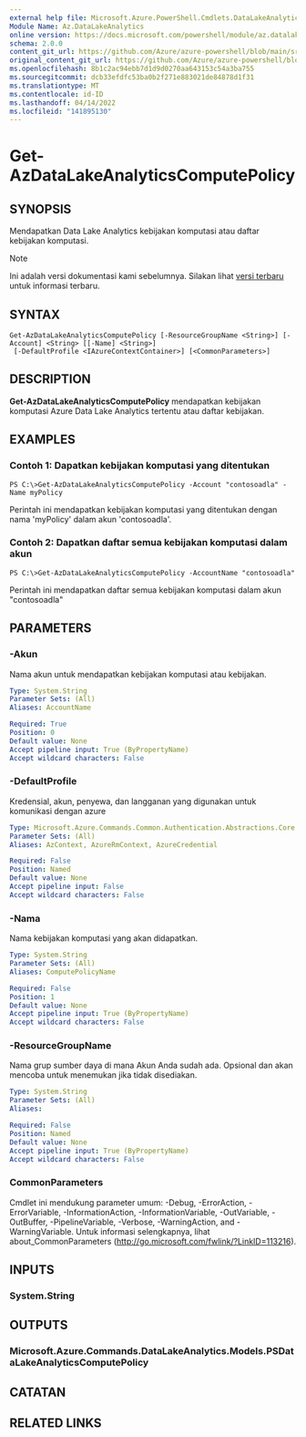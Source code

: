 ```yaml
---
external help file: Microsoft.Azure.PowerShell.Cmdlets.DataLakeAnalytics.dll-Help.xml
Module Name: Az.DataLakeAnalytics
online version: https://docs.microsoft.com/powershell/module/az.datalakeanalytics/get-azdatalakeanalyticscomputepolicy
schema: 2.0.0
content_git_url: https://github.com/Azure/azure-powershell/blob/main/src/DataLakeAnalytics/DataLakeAnalytics/help/Get-AzDataLakeAnalyticsComputePolicy.md
original_content_git_url: https://github.com/Azure/azure-powershell/blob/main/src/DataLakeAnalytics/DataLakeAnalytics/help/Get-AzDataLakeAnalyticsComputePolicy.md
ms.openlocfilehash: 8b1c2ac94ebb7d1d9d0270aa643153c54a3ba755
ms.sourcegitcommit: dcb33efdfc53ba0b2f271e883021de84878d1f31
ms.translationtype: MT
ms.contentlocale: id-ID
ms.lasthandoff: 04/14/2022
ms.locfileid: "141895130"
---
```

# Get-AzDataLakeAnalyticsComputePolicy

## SYNOPSIS
Mendapatkan Data Lake Analytics kebijakan komputasi atau daftar kebijakan komputasi.

> [!NOTE]
>Ini adalah versi dokumentasi kami sebelumnya. Silakan lihat [versi terbaru](/powershell/module/az.datalakeanalytics/get-azdatalakeanalyticscomputepolicy) untuk informasi terbaru.

## SYNTAX

```
Get-AzDataLakeAnalyticsComputePolicy [-ResourceGroupName <String>] [-Account] <String> [[-Name] <String>]
 [-DefaultProfile <IAzureContextContainer>] [<CommonParameters>]
```

## DESCRIPTION
**Get-AzDataLakeAnalyticsComputePolicy** mendapatkan kebijakan komputasi Azure Data Lake Analytics tertentu atau daftar kebijakan.

## EXAMPLES

### Contoh 1: Dapatkan kebijakan komputasi yang ditentukan
```
PS C:\>Get-AzDataLakeAnalyticsComputePolicy -Account "contosoadla" -Name myPolicy
```

Perintah ini mendapatkan kebijakan komputasi yang ditentukan dengan nama 'myPolicy' dalam akun 'contosoadla'.

### Contoh 2: Dapatkan daftar semua kebijakan komputasi dalam akun
```
PS C:\>Get-AzDataLakeAnalyticsComputePolicy -AccountName "contosoadla"
```

Perintah ini mendapatkan daftar semua kebijakan komputasi dalam akun "contosoadla"

## PARAMETERS

### -Akun
Nama akun untuk mendapatkan kebijakan komputasi atau kebijakan.

```yaml
Type: System.String
Parameter Sets: (All)
Aliases: AccountName

Required: True
Position: 0
Default value: None
Accept pipeline input: True (ByPropertyName)
Accept wildcard characters: False
```

### -DefaultProfile
Kredensial, akun, penyewa, dan langganan yang digunakan untuk komunikasi dengan azure

```yaml
Type: Microsoft.Azure.Commands.Common.Authentication.Abstractions.Core.IAzureContextContainer
Parameter Sets: (All)
Aliases: AzContext, AzureRmContext, AzureCredential

Required: False
Position: Named
Default value: None
Accept pipeline input: False
Accept wildcard characters: False
```

### -Nama
Nama kebijakan komputasi yang akan didapatkan.

```yaml
Type: System.String
Parameter Sets: (All)
Aliases: ComputePolicyName

Required: False
Position: 1
Default value: None
Accept pipeline input: True (ByPropertyName)
Accept wildcard characters: False
```

### -ResourceGroupName
Nama grup sumber daya di mana Akun Anda sudah ada.
Opsional dan akan mencoba untuk menemukan jika tidak disediakan.

```yaml
Type: System.String
Parameter Sets: (All)
Aliases:

Required: False
Position: Named
Default value: None
Accept pipeline input: True (ByPropertyName)
Accept wildcard characters: False
```

### CommonParameters
Cmdlet ini mendukung parameter umum: -Debug, -ErrorAction, -ErrorVariable, -InformationAction, -InformationVariable, -OutVariable, -OutBuffer, -PipelineVariable, -Verbose, -WarningAction, and -WarningVariable. Untuk informasi selengkapnya, lihat about_CommonParameters (http://go.microsoft.com/fwlink/?LinkID=113216).

## INPUTS

### System.String

## OUTPUTS

### Microsoft.Azure.Commands.DataLakeAnalytics.Models.PSDataLakeAnalyticsComputePolicy

## CATATAN

## RELATED LINKS
